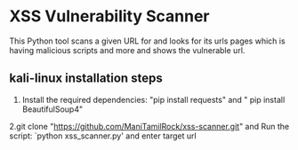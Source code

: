 # XSS Vulnerability Scanner
This Python tool scans a given URL for and looks for its urls pages which is having malicious scripts and more and shows the vulnerable url.

## kali-linux installation steps
1. Install the required dependencies:
"pip install requests"  and 
" pip install BeautifulSoup4"

2.git clone "https://github.com/ManiTamilRock/xss-scanner.git" and Run the script: `python xss_scanner.py' and enter target url


